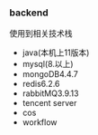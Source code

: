 ### backend

使用到相关技术栈
- java(本机上11版本)
- mysql(8.以上)
- mongoDB4.4.7
- redis6.2.6
- rabbitMQ3.9.13
- tencent server
- cos
- workflow
